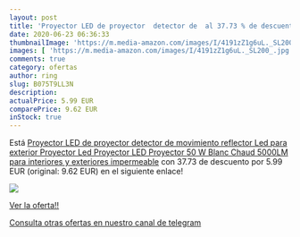 ```yaml
---
layout: post
title: 'Proyector LED de proyector  detector de  al 37.73 % de descuento'
date: 2020-06-23 06:36:33
thumbnailImage: 'https://m.media-amazon.com/images/I/4191zZ1g6uL._SL200_.jpg'
images: [ 'https://m.media-amazon.com/images/I/4191zZ1g6uL._SL200_.jpg' ]
comments: true
category: ofertas
author: ring
slug: B075T9LL3N
description:
actualPrice: 5.99 EUR
comparePrice: 9.62 EUR
inStock: true
---
```


Está [Proyector LED de proyector  detector de movimiento  reflector Led para exterior Proyector Led  Proyector LED Proyector 50 W Blanc Chaud  5000LM para interiores y exteriores  impermeable](https://www.amazon.com/dp/B075T9LL3N/?tag=redken08-20) con 37.73 de descuento por 5.99 EUR (original: 9.62 EUR) en el siguiente enlace!

[![](https://m.media-amazon.com/images/I/4191zZ1g6uL._SL200_.jpg)](https://www.amazon.com/dp/B075T9LL3N/?tag=redken08-20)

[Ver la oferta!!](https://www.amazon.com/dp/B075T9LL3N/?tag=redken08-20)

[Consulta otras ofertas en nuestro canal de telegram](https://t.me/s/ofertas25)
